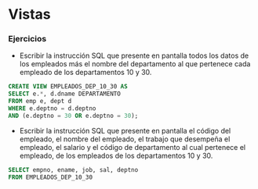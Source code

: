 # Vistas

### Ejercicios

- Escribir la instrucción SQL que presente en pantalla todos los datos de los empleados más el nombre del departamento al que pertenece cada empleado de los departamentos 10 y 30.

```sql
CREATE VIEW EMPLEADOS_DEP_10_30 AS
SELECT e.*, d.dname DEPARTAMENTO
FROM emp e, dept d
WHERE e.deptno = d.deptno
AND (e.deptno = 30 OR e.deptno = 30);
```

- Escribir la instrucción SQL que presente en pantalla el código del empleado, el nombre del empleado, el trabajo que desempeña el empleado, el salario y el código de departamento al cual pertenece el empleado, de los empleados de los departamentos 10 y 30.

```sql
SELECT empno, ename, job, sal, deptno
FROM EMPLEADOS_DEP_10_30
```